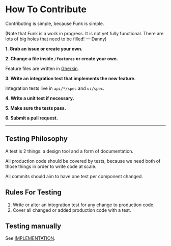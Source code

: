 # How To Contribute

Contributing is simple, because Funk is simple.

(Note that Funk is a work in progress. It is not yet fully functional. There are lots of big holes
that need to be filled! — Danny)

**1. Grab an issue or create your own.**

**2. Change a file inside `/features` or create your own.**

Feature files are written in [Gherkin](https://cucumber.io/docs/gherkin/reference).

**3. Write an integration test that implements the new feature.**

Integration tests live in `api/*/spec` and `ui/spec`.

**4. Write a unit test if necessary.**

**5. Make sure the tests pass.**

**6. Submit a pull request.**

__________________________________________________

## Testing Philosophy

A test is 2 things: a design tool and a form of documentation.

All production code should be covered by tests, because we need both of those things in order to
write code at scale.

All commits should aim to have one test per component changed.

## Rules For Testing

1. Write or alter an integration test for any change to production code.
2. Cover all changed or added production code with a test.

## Testing manually

See <a href="./IMPLEMENTATION.md">IMPLEMENTATION</a>.
